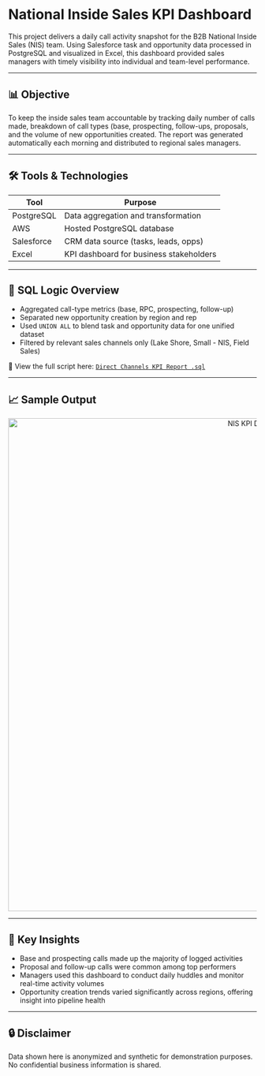 # National Inside Sales KPI Dashboard

This project delivers a daily call activity snapshot for the B2B National Inside Sales (NIS) team. Using Salesforce task and opportunity data processed in PostgreSQL and visualized in Excel, this dashboard provided sales managers with timely visibility into individual and team-level performance.

---

## 📊 Objective

To keep the inside sales team accountable by tracking daily number of calls made, breakdown of call types (base, prospecting, follow-ups, proposals, and the volume of new opportunities created. The report was generated automatically each morning and distributed to regional sales managers.

---

## 🛠️ Tools & Technologies

| Tool          | Purpose                                 |
|---------------|------------------------------------------|
| PostgreSQL    | Data aggregation and transformation      |
| AWS           | Hosted PostgreSQL database               |
| Salesforce    | CRM data source (tasks, leads, opps)     |
| Excel         | KPI dashboard for business stakeholders  |

---

## 🧾 SQL Logic Overview

- Aggregated call-type metrics (base, RPC, prospecting, follow-up)
- Separated new opportunity creation by region and rep
- Used `UNION ALL` to blend task and opportunity data for one unified dataset
- Filtered by relevant sales channels only (Lake Shore, Small - NIS, Field Sales)

📂 View the full script here: [`Direct Channels KPI Report .sql`](./Direct%20Channels%20KPI%20Report%20.sql)

---

## 📈 Sample Output

<p align="center">
  <img src="https://i.imgur.com/vQZu8pM.png" alt="NIS KPI Dashboard" width="1000"/>
</p>

---

## 🧠 Key Insights

- Base and prospecting calls made up the majority of logged activities
- Proposal and follow-up calls were common among top performers
- Managers used this dashboard to conduct daily huddles and monitor real-time activity volumes
- Opportunity creation trends varied significantly across regions, offering insight into pipeline health

---

## 🔒 Disclaimer

Data shown here is anonymized and synthetic for demonstration purposes. No confidential business information is shared.

